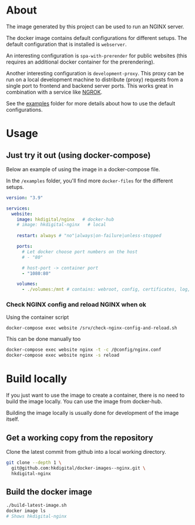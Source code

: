 
# About

The image generated by this project can be used to run an NGINX server.

The docker image contains default configurations for different setups. The default configuration that is installed is `webserver`.

An interesting configuration is `spa-with-prerender` for public websites (this requires an additional docker container for the prerendering).

Another interesting configuration is `development-proxy`. This proxy can be run on a local development machine to distribute (proxy) requests from a single port to frontend and backend server ports. This works great in combination with a service like [NGROK](https://ngrok.com/).

See the [examples](https://github.com/HKdigital/docker-image--nginx/tree/main/examples) folder for more details about how to use the default configurations.

# Usage

## Just try it out (using docker-compose)

Below an example of using the image in a docker-compose file.

In the `/examples` folder, you'll find more `docker-files` for the different setups.

```yaml
version: "3.9"

services:
  website:
    image: hkdigital/nginx   # docker-hub
    # image: hkdigital-nginx   # local
    
    restart: always # "no"|always|on-failure|unless-stopped

    ports:
      # Let docker choose port numbers on the host
      # - "80"

      # host-port -> container port
      - "1080:80"

    volumes:
      - ./volumes:/mnt # contains: webroot, config, certificates, log, media
```

### Check NGINX config and reload NGINX when ok

Using the container script

```
docker-compose exec website /srv/check-nginx-config-and-reload.sh
```

This can be done manually too

```bash
docker-compose exec website nginx -t -c /@config/nginx.conf
docker-compose exec website nginx -s reload
```

# Build locally

If you just want to use the image to create a container, there is no need to build the image locally. You can use the image from docker-hub.

Building the image locally is usually done for development of the image itself.

## Get a working copy from the repository

Clone the latest commit from github into a local working directory.

```bash
git clone --depth 1 \
  git@github.com:hkdigital/docker-images--nginx.git \
  hkdigital-nginx
```

## Build the docker image

```bash
./build-latest-image.sh
docker image ls
# Shows hkdigital-nginx
```
